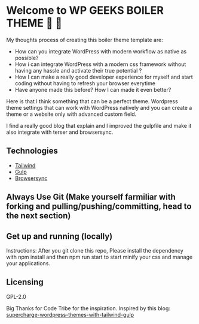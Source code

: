 # Welcome to WP GEEKS BOILER THEME 👋 🔭

My thoughts process of creating this boiler theme template are:
- How can you integrate WordPress with modern workflow as native as possible?
- How i can integrate WordPress with a modern css framework without having any hassle and activate their true potential ?
- How I can make a really good developer experience for myself and start coding without having to refresh your browser everytime
- Have anyone made this before? How I can made it even better?

Here is that I think something that can be a perfect theme. Wordpress theme settings that can work with WordPress natively and you can create a theme or a website only with advanced custom field.

I find a really good blog that explain and I improved the gulpfile and make it also integrate with terser and browsersync.

## Technologies

- [Tailwind](https://tailwindcss.com/)
- [Gulp](https://gulpjs.com/)
- [Browsersync](browsersync.io)

## Always Use Git (Make yourself farmiliar with forking and pulling/pushing/committing, head to the next section)

## Get up and running (locally)
Instructions: After you git clone this repo, Please install the dependency with npm install and then npm run start to start minify your css and manage your applications.

## Licensing
GPL-2.0

Big Thanks for Code Tribe for the inspiration.
Inspired by this blog: [supercharge-wordpress-themes-with-tailwind-gulp](https://code-tribe.com/supercharge-wordpress-themes-with-tailwind-gulp/)